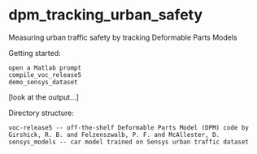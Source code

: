 dpm_tracking_urban_safety
=========================

Measuring urban traffic safety by tracking Deformable Parts Models

Getting started:
<pre><code>open a Matlab prompt
compile_voc_release5
demo_sensys_dataset
</code></pre>

[look at the output...]

Directory structure:
<pre><code>voc-release5 -- off-the-shelf Deformable Parts Model (DPM) code by Girshick, R. B. and Felzenszwalb, P. F. and McAllester, D.
sensys_models -- car model trained on Sensys urban traffic dataset
</code></pre>



